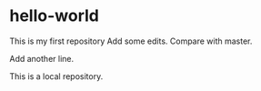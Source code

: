 # hello-world
This is my first repository 
Add some edits. Compare with master. 

Add another line. 

This is a local repository. 